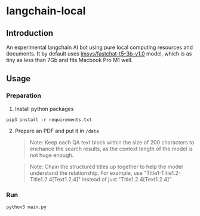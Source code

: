 # langchain-local
## Introduction
An experimental langchain AI bot using pure local computing resources and documents. 
It by default uses [lmsys/fastchat-t5-3b-v1.0](https://huggingface.co/lmsys/fastchat-t5-3b-v1.0) model, which is as tiny as less than 7Gb and fits Macbook Pro M1 well. 

## Usage
### Preparation
1. Install python packages
  ```
  pip3 install -r requirements.txt
  ```
2. Prepare an PDF and put it in `/data`
   > Note: Keep each QA text block within the size of 200 characters to enchance the search results, as the context length of the model is not huge enough.
   
   > Note: Chain the structured titles up together to help the model understand the relationship. For example, use "Title1-Title1.2-Title1.2.4[Text1.2.4]" instead of just "Title1.2.4[Text1.2.4]"
### Run
```
python3 main.py
```



